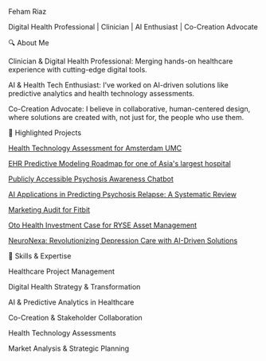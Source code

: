 Feham Riaz


Digital Health Professional | Clinician | AI Enthusiast | Co-Creation Advocate


🔍 About Me

Clinician & Digital Health Professional: Merging hands-on healthcare experience with cutting-edge digital tools.

AI & Health Tech Enthusiast: I’ve worked on AI-driven solutions like predictive analytics and health technology assessments.

Co-Creation Advocate: I believe in collaborative, human-centered design, where solutions are created with, not just for, the people who use them.


💼 Highlighted Projects

[Health Technology Assessment for Amsterdam UMC](https://github.com/fehamriaz/Health-Technology-Assessment-for-Amsterdam-UMC)

[EHR Predictive Modeling Roadmap for one of Asia's largest hospital](https://github.com/fehamriaz/EHR-Roadmap?tab=readme-ov-file#ehr-predictive-modeling-roadmap)

[Publicly Accessible Psychosis Awareness Chatbot](https://github.com/fehamriaz/-EAZE-Psychosis-Awareness-Chatbot-)

[AI Applications in Predicting Psychosis Relapse: A Systematic Review](https://github.com/fehamriaz/AI-Applications-in-Predicting-Psychosis-Relapse-A-Systematic-Review)

[Marketing Audit for Fitbit](https://github.com/fehamriaz/Marketing-Audit-for-Fitbit)

[Oto Health Investment Case for RYSE Asset Management](https://github.com/fehamriaz/Oto-Health-Investment-Case-for-RYSE-Asset-Management)

[NeuroNexa: Revolutionizing Depression Care with AI-Driven Solutions](https://github.com/fehamriaz/NeuroNexa-Revolutionizing-Depression-Care-with-AI-Driven-Solutions)



🔧 Skills & Expertise

Healthcare Project Management

Digital Health Strategy & Transformation

AI & Predictive Analytics in Healthcare

Co-Creation & Stakeholder Collaboration

Health Technology Assessments

Market Analysis & Strategic Planning
<!---
fehamriaz/fehamriaz is a ✨ special ✨ repository because its `README.md` (this file) appears on your GitHub profile.
You can click the Preview link to take a look at your changes.
--->
